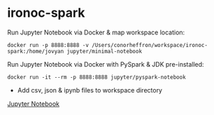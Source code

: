 # ironoc-spark

Run Jupyter Notebook via Docker & map workspace location:
```shell
docker run -p 8888:8888 -v /Users/conorheffron/workspace/ironoc-spark:/home/jovyan jupyter/minimal-notebook
```
Run Jupyter Notebook via Docker with PySpark & JDK pre-installed:
```shell
docker run -it --rm -p 8888:8888 jupyter/pyspark-notebook
```
- Add csv, json & ipynb files to workspace directory

[Jupyter Notebook](https://github.com/conorheffron/ironoc-spark/blob/main/task-1-nb.ipynb)

